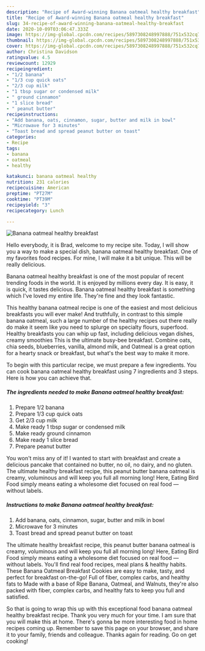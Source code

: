 ```yaml
---
description: "Recipe of Award-winning Banana oatmeal healthy breakfast"
title: "Recipe of Award-winning Banana oatmeal healthy breakfast"
slug: 34-recipe-of-award-winning-banana-oatmeal-healthy-breakfast
date: 2020-10-09T03:06:47.333Z
image: https://img-global.cpcdn.com/recipes/5897308248997888/751x532cq70/banana-oatmeal-healthy-breakfast-recipe-main-photo.jpg
thumbnail: https://img-global.cpcdn.com/recipes/5897308248997888/751x532cq70/banana-oatmeal-healthy-breakfast-recipe-main-photo.jpg
cover: https://img-global.cpcdn.com/recipes/5897308248997888/751x532cq70/banana-oatmeal-healthy-breakfast-recipe-main-photo.jpg
author: Christina Davidson
ratingvalue: 4.5
reviewcount: 12929
recipeingredient:
- "1/2 banana"
- "1/3 cup quick oats"
- "2/3 cup milk"
- "1 tbsp sugar or condensed milk"
- " ground cinnamon"
- "1 slice bread"
- " peanut butter"
recipeinstructions:
- "Add banana, oats, cinnamon, sugar, butter and milk in bowl"
- "Microwave for 3 minutes"
- "Toast bread and spread peanut butter on toast"
categories:
- Recipe
tags:
- banana
- oatmeal
- healthy

katakunci: banana oatmeal healthy 
nutrition: 231 calories
recipecuisine: American
preptime: "PT27M"
cooktime: "PT39M"
recipeyield: "3"
recipecategory: Lunch

---
```



![Banana oatmeal healthy breakfast](https://img-global.cpcdn.com/recipes/5897308248997888/751x532cq70/banana-oatmeal-healthy-breakfast-recipe-main-photo.jpg)

Hello everybody, it is Brad, welcome to my recipe site. Today, I will show you a way to make a special dish, banana oatmeal healthy breakfast. One of my favorites food recipes. For mine, I will make it a bit unique. This will be really delicious.

Banana oatmeal healthy breakfast is one of the most popular of recent trending foods in the world. It is enjoyed by millions every day. It is easy, it is quick, it tastes delicious. Banana oatmeal healthy breakfast is something which I've loved my entire life. They're fine and they look fantastic.

This healthy banana oatmeal recipe is one of the easiest and most delicious breakfasts you will ever make! And truthfully, in contrast to this simple banana oatmeal, such a large number of the healthy recipes out there really do make it seem like you need to splurge on specialty flours, superfood. Healthy breakfasts you can whip up fast, including delicious vegan dishes, creamy smoothies This is the ultimate busy-bee breakfast. Combine oats, chia seeds, blueberries, vanilla, almond milk, and Oatmeal is a great option for a hearty snack or breakfast, but what&#39;s the best way to make it more.


To begin with this particular recipe, we must prepare a few ingredients. You can cook banana oatmeal healthy breakfast using 7 ingredients and 3 steps. Here is how you can achieve that.

<!--inarticleads1-->

##### The ingredients needed to make Banana oatmeal healthy breakfast:

1. Prepare 1/2 banana
1. Prepare 1/3 cup quick oats
1. Get 2/3 cup milk
1. Make ready 1 tbsp sugar or condensed milk
1. Make ready  ground cinnamon
1. Make ready 1 slice bread
1. Prepare  peanut butter


You won&#39;t miss any of it! I wanted to start with breakfast and create a delicious pancake that contained no butter, no oil, no dairy, and no gluten. The ultimate healthy breakfast recipe, this peanut butter banana oatmeal is creamy, voluminous and will keep you full all morning long! Here, Eating Bird Food simply means eating a wholesome diet focused on real food — without labels. 

<!--inarticleads2-->

##### Instructions to make Banana oatmeal healthy breakfast:

1. Add banana, oats, cinnamon, sugar, butter and milk in bowl
1. Microwave for 3 minutes
1. Toast bread and spread peanut butter on toast


The ultimate healthy breakfast recipe, this peanut butter banana oatmeal is creamy, voluminous and will keep you full all morning long! Here, Eating Bird Food simply means eating a wholesome diet focused on real food — without labels. You&#39;ll find real food recipes, meal plans &amp; healthy habits. These Banana Oatmeal Breakfast Cookies are easy to make, tasty, and perfect for breakfast on-the-go! Full of fiber, complex carbs, and healthy fats to Made with a base of Ripe Banana, Oatmeal, and Walnuts, they&#39;re also packed with fiber, complex carbs, and healthy fats to keep you full and satisfied. 

So that is going to wrap this up with this exceptional food banana oatmeal healthy breakfast recipe. Thank you very much for your time. I am sure that you will make this at home. There's gonna be more interesting food in home recipes coming up. Remember to save this page on your browser, and share it to your family, friends and colleague. Thanks again for reading. Go on get cooking!
